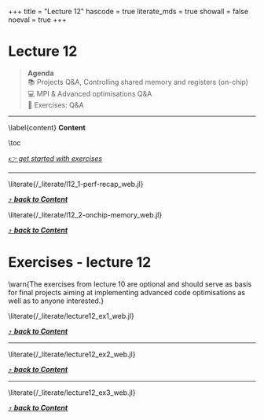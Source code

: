+++
title = "Lecture 12"
hascode = true
literate_mds = true
showall = false
noeval = true
+++

# Lecture 12

> **Agenda**\
> :books: Projects Q&A, Controlling shared memory and registers (on-chip)\
> :computer: MPI & Advanced optimisations Q&A\
> :construction: Exercises: Q&A

---

\label{content}
**Content**

\toc

[_👉 get started with exercises_](#exercises_-_lecture_12)

---

\literate{/_literate/l12_1-perf-recap_web.jl}

[⤴ _**back to Content**_](#content)

\literate{/_literate/l12_2-onchip-memory_web.jl}

[⤴ _**back to Content**_](#content)

# Exercises - lecture 12

\warn{The exercises from lecture 10 are optional and should serve as basis for final projects aiming at implementing advanced code optimisations as well as to anyone interested.}

\literate{/_literate/lecture12_ex1_web.jl}

[⤴ _**back to Content**_](#content)

---

\literate{/_literate/lecture12_ex2_web.jl}

[⤴ _**back to Content**_](#content)

---

\literate{/_literate/lecture12_ex3_web.jl}

[⤴ _**back to Content**_](#content)
